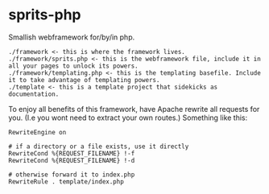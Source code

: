 # sprits-php

Smallish webframework for/by/in php.

```
./framework <- this is where the framework lives.
./framework/sprits.php <- this is the webframework file, include it in all your pages to unlock its powers.
./framework/templating.php <- this is the templating basefile. Include it to take advantage of templating powers.
./template <- this is a template project that sidekicks as documentation.
```

To enjoy all benefits of this framework, have Apache rewrite all requests for you. (I.e you wont need to extract your own routes.)
Something like this:

```
RewriteEngine on

# if a directory or a file exists, use it directly
RewriteCond %{REQUEST_FILENAME} !-f
RewriteCond %{REQUEST_FILENAME} !-d

# otherwise forward it to index.php
RewriteRule . template/index.php
```
